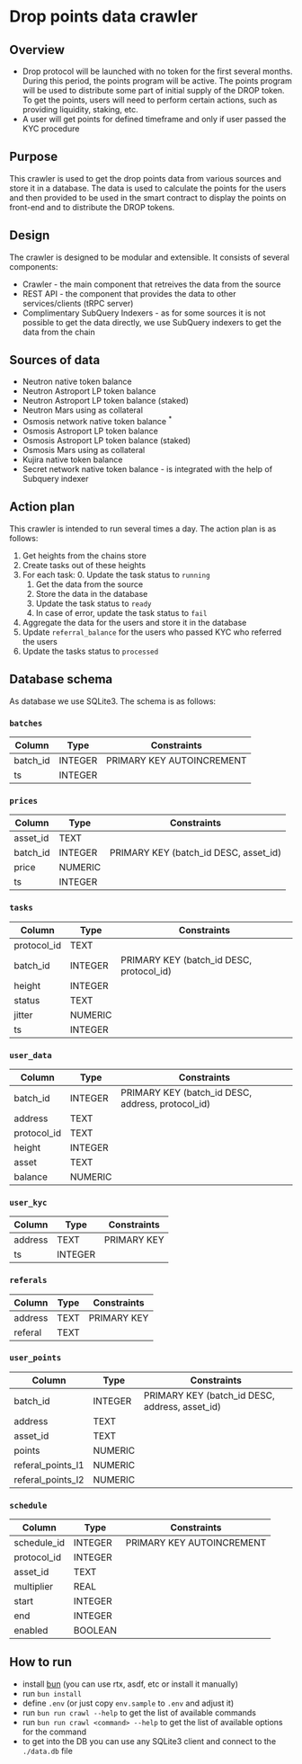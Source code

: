 # Drop points data crawler

## Overview
* Drop protocol will be launched with no token for the first several months. During this period, the points program will be active. The points program will be used to distribute some part of initial supply of the DROP token. To get the points, users will need to perform certain actions, such as providing liquidity, staking, etc. 
* A user will get points for defined timeframe and only if user passed the KYC procedure

## Purpose
This crawler is used to get the drop points data from various sources and store it in a database. The data is used to calculate the points for the users and then provided to be used in the smart contract to display the points on front-end and to distribute the DROP tokens.

## Design
The crawler is designed to be modular and extensible. It consists of several components:
* Crawler - the main component that retreives the data from the source
* REST API - the component that provides the data to other services/clients (tRPC server)
* Complimentary SubQuery Indexers - as for some sources it is not possible to get the data directly, we use SubQuery indexers to get the data from the chain

## Sources of data
- Neutron native token balance
- Neutron Astroport LP token balance
- Neutron Astroport LP token balance (staked)
- Neutron Mars using as collateral
- Osmosis network native token balance <sup>*</sup>
- Osmosis Astroport LP token balance
- Osmosis Astroport LP token balance (staked)
- Osmosis Mars using as collateral
- Kujira native token balance
- Secret network native token balance <sup>*</sup>
<sup>*</sup> - is integrated with the help of Subquery indexer

## Action plan
This crawler is intended to run several times a day. The action plan is as follows:
1. Get heights from the chains store 
2. Create tasks out of these heights
3. For each task:
    0. Update the task status to `running`
    1. Get the data from the source
    2. Store the data in the database
    3. Update the task status to `ready`
    4. In case of error, update the task status to `fail`
4. Aggregate the data for the users and store it in the database
5. Update `referral_balance` for the users who passed KYC who referred the users 
6. Update the tasks status to `processed`

## Database schema
As database we use SQLite3. The schema is as follows:

### `batches`

| Column   | Type    | Constraints                           |
|----------|---------|---------------------------------------|
| batch_id | INTEGER | PRIMARY KEY AUTOINCREMENT             |
| ts       | INTEGER |                                       |

### `prices`

| Column   | Type    | Constraints                           |
|----------|---------|---------------------------------------|
| asset_id | TEXT    |                                       |
| batch_id | INTEGER | PRIMARY KEY (batch_id DESC, asset_id) |
| price    | NUMERIC |                                       |
| ts       | INTEGER |                                       |

### `tasks`

| Column      | Type    | Constraints                             |
|-------------|---------|-----------------------------------------|
| protocol_id | TEXT    |                                         |
| batch_id    | INTEGER | PRIMARY KEY (batch_id DESC, protocol_id)|
| height      | INTEGER |                                         |
| status      | TEXT    |                                         |
| jitter      | NUMERIC |                                         |
| ts          | INTEGER |                                         |

### `user_data`

| Column      | Type    | Constraints                               |
|-------------|---------|-------------------------------------------|
| batch_id    | INTEGER | PRIMARY KEY (batch_id DESC, address, protocol_id) |
| address     | TEXT    |                                           |
| protocol_id | TEXT    |                                           |
| height      | INTEGER |                                           |
| asset       | TEXT    |                                           |
| balance     | NUMERIC |                                           |

### `user_kyc`

| Column  | Type    | Constraints       |
|---------|---------|-------------------|
| address | TEXT    | PRIMARY KEY       |
| ts      | INTEGER |                   |

### `referals`

| Column  | Type    | Constraints       |
|---------|---------|-------------------|
| address | TEXT    | PRIMARY KEY       |
| referal | TEXT    |                   |

### `user_points`

| Column           | Type    | Constraints                               |
|------------------|---------|-------------------------------------------|
| batch_id         | INTEGER | PRIMARY KEY (batch_id DESC, address, asset_id) |
| address          | TEXT    |                                           |
| asset_id         | TEXT    |                                           |
| points           | NUMERIC |                                           |
| referal_points_l1| NUMERIC |                                           |
| referal_points_l2| NUMERIC |                                           |

### `schedule`

| Column      | Type    | Constraints                           |
|-------------|---------|---------------------------------------|
| schedule_id | INTEGER | PRIMARY KEY AUTOINCREMENT             |
| protocol_id | INTEGER |                                       |
| asset_id    | TEXT    |                                       |
| multiplier  | REAL    |                                       |
| start       | INTEGER |                                       |
| end         | INTEGER |                                       |
| enabled     | BOOLEAN |                                       |

## How to run
* install [bun](https://bun.sh/) (you can use rtx, asdf, etc or install it manually)
* run `bun install`
* define `.env` (or just copy `env.sample` to `.env` and adjust it)
* run `bun run crawl --help` to get the list of available commands
* run `bun run crawl <command> --help` to get the list of available options for the command
* to get into the DB you can use any SQLite3 client and connect to the `./data.db` file

